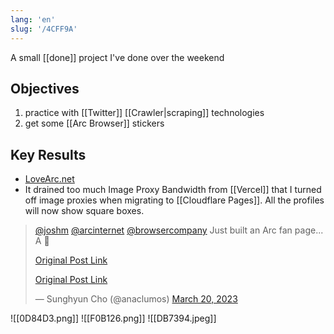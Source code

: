 ```yaml
---
lang: 'en'
slug: '/4CFF9A'
---
```


A small [[done]] project I've done over the weekend

## Objectives

1. practice with [[Twitter]] [[Crawler|scraping]] technologies
2. get some [[Arc Browser]] stickers

## Key Results

- [LoveArc.net](https://lovearc.net)
- It drained too much Image Proxy Bandwidth from [[Vercel]] that I turned off image proxies when migrating to [[Cloudflare Pages]]. All the profiles will now show square boxes.

<blockquote class="twitter-tweet">

[@joshm](https://twitter.com/joshm?ref_src=twsrc%5Etfw) [@arcinternet](https://twitter.com/arcinternet?ref_src=twsrc%5Etfw) [@browsercompany](https://twitter.com/browsercompany?ref_src=twsrc%5Etfw) Just built an Arc fan page... A 💌

[Original Post Link](https://t.co/hNZQgYH1ab)

[Original Post Link](https://t.co/HyZJBsv9NB)

&mdash; Sunghyun Cho (@anaclumos) [March 20, 2023](https://twitter.com/anaclumos/status/1637865382089469952?ref_src=twsrc%5Etfw)

</blockquote>

![[0D84D3.png]]
![[F0B126.png]]
![[DB7394.jpeg]]
